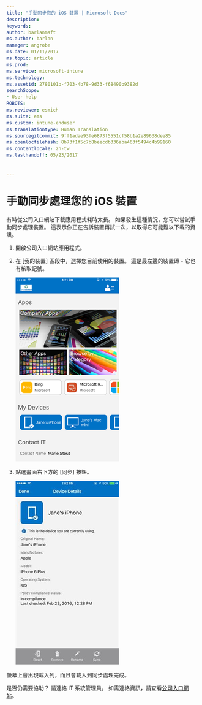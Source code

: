 ```yaml
---
title: "手動同步您的 iOS 裝置 | Microsoft Docs"
description: 
keywords: 
author: barlanmsft
ms.author: barlan
manager: angrobe
ms.date: 01/11/2017
ms.topic: article
ms.prod: 
ms.service: microsoft-intune
ms.technology: 
ms.assetid: 2780101b-f703-4b78-9d33-f68490b9382d
searchScope:
- User help
ROBOTS: 
ms.reviewer: esmich
ms.suite: ems
ms.custom: intune-enduser
ms.translationtype: Human Translation
ms.sourcegitcommit: 9ff1adae93fe6873f5551cf58b1a2e89638dee85
ms.openlocfilehash: 8b73f1f5c7b8beecdb336aba463f5494c4b99160
ms.contentlocale: zh-tw
ms.lasthandoff: 05/23/2017


---
```



# <a name="sync-your-ios-device-manually"></a>手動同步處理您的 iOS 裝置

有時從公司入口網站下載應用程式耗時太長。 如果發生這種情況，您可以嘗試手動同步處理裝置。 這表示你正在告訴裝置再試一次，以取得它可能難以下載的資訊。

1. 開啟公司入口網站應用程式。

2. 在 [我的裝置] 區段中，選擇您目前使用的裝置。 這是最左邊的裝置磚 - 它也有核取記號。

    ![裝置畫面與 [我的裝置] 區段](./media/ios-sync-1-comp-portal-apps.png)

3. 點選畫面右下方的 [同步] 按鈕。

    ![裝置詳細資料與 [同步] 按鈕](./media/ios-sync-2-sync-button.png)

螢幕上會出現載入列，而且會載入到同步處理完成。

是否仍需要協助？ 請連絡 IT 系統管理員。 如需連絡資訊，請查看[公司入口網站](http://portal.manage.microsoft.com)。

